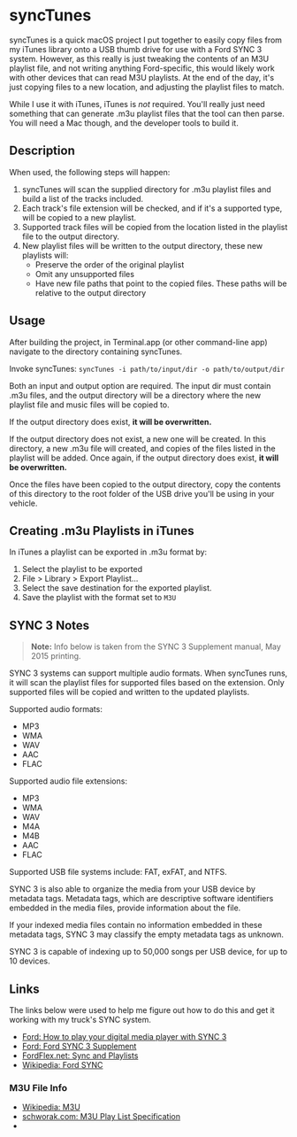 # syncTunes

syncTunes is a quick macOS project I put together to easily copy files from my iTunes library onto a USB thumb drive for use with a Ford SYNC 3 system. However, as this really is just tweaking the contents of an M3U playlist file, and not writing anything Ford-specific, this would likely work with other devices that can read M3U playlists. At the end of the day, it's just copying files to a new location, and adjusting the playlist files to match. 

While I use it with iTunes, iTunes is *not* required. You'll really just need something that can generate .m3u playlist files that the tool can then parse. You will need a Mac though, and the developer tools to build it.

## Description

When used, the following steps will happen:

1. syncTunes will scan the supplied directory for .m3u playlist files and build a list of the tracks included.
2. Each track's file extension will be checked, and if it's a supported type, will be copied to a new playlist.
3. Supported track files will be copied from the location listed in the playlist file to the output directory.
4. New playlist files will be written to the output directory, these new playlists will:
	* Preserve the order of the original playlist
	* Omit any unsupported files
	* Have new file paths that point to the copied files. These paths will be relative to the output directory

## Usage

After building the project, in Terminal.app (or other command-line app) navigate to the directory containing syncTunes.

Invoke syncTunes: `syncTunes -i path/to/input/dir -o path/to/output/dir`

Both an input and output option are required. The input dir must contain .m3u files, and the output directory will be a directory where the new playlist file and music files will be copied to.

If the output directory does exist, **it will be overwritten.**

If the output directory does not exist, a new one will be created. In this directory, a new .m3u file will created, and copies of the files listed in the playlist will be added. Once again, if the output directory does exist, **it will be overwritten.**

Once the files have been copied to the output directory, copy the contents of this directory to the root folder of the USB drive you'll be using in your vehicle.

## Creating .m3u Playlists in iTunes

In iTunes a playlist can be exported in .m3u format by:

1. Select the playlist to be exported
2. File > Library > Export Playlist…
3. Select the save destination for the exported playlist.
4. Save the playlist with the format set to `M3U`

## SYNC 3 Notes

> **Note:** Info below is taken from the SYNC 3 Supplement manual, May 2015 printing.

SYNC 3 systems can support multiple audio formats. When syncTunes runs, it will scan the playlist files for supported files based on the extension. Only supported files will be copied and written to the updated playlists.

Supported audio formats:

- MP3
- WMA
- WAV
- AAC
- FLAC

Supported audio file extensions:

- MP3
- WMA
- WAV
- M4A
- M4B
- AAC
- FLAC

Supported USB file systems include: FAT, exFAT, and NTFS.

SYNC 3 is also able to organize the media from your USB device by metadata tags. Metadata tags, which are descriptive software identifiers embedded in the media files, provide information about the file.

If your indexed media files contain no information embedded in these metadata tags, SYNC 3 may classify the empty metadata tags as unknown.

SYNC 3 is capable of indexing up to 50,000 songs per USB device, for up to 10 devices.

## Links

The links below were used to help me figure out how to do this and get it working with my truck's SYNC system.

* [Ford: How to play your digital media player with SYNC 3](https://owner.ford.com/how-tos/sync-technology/sync-3/entertainment/how-to-play-your-digital-media-player-with-sync-3.html)
* [Ford: Ford SYNC 3 Supplement](http://www.fordservicecontent.com/Ford_Content/Catalog/owner_information/Ford-SYNC-3-Supplement-version-1_sycsy_EN-US_05_2015.pdf)
* [FordFlex.net: Sync and Playlists](https://www.fordflex.net/forums/viewtopic.php?t=7154)
* [Wikipedia: Ford SYNC](https://en.wikipedia.org/wiki/Ford_Sync)

### M3U File Info

* [Wikipedia: M3U](https://en.wikipedia.org/wiki/M3U)
* [schworak.com: M3U Play List Specification](https://schworak.com/blog/e39/m3u-play-list-specification/)
* 